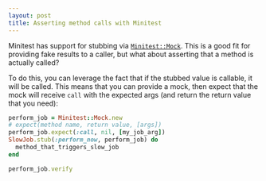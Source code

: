 ```yaml
---
layout: post
title: Asserting method calls with Minitest
---
```


Minitest has support for stubbing via
[`Minitest::Mock`](https://www.rubydoc.info/gems/minitest/Minitest/Mock). This
is a good fit for providing fake results to a caller, but what about asserting
that a method is actually called?

To do this, you can leverage the fact that if the stubbed value is callable, it
will be called. This means that you can provide a mock, then expect that the
mock will receive `call` with the expected args (and return the return value
that you need):

```ruby
perform_job = Minitest::Mock.new
# expect(method name, return value, [args])
perform_job.expect(:call, nil, [my_job_arg])
SlowJob.stub(:perform_now, perform_job) do
  method_that_triggers_slow_job
end

perform_job.verify
```


